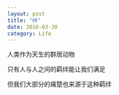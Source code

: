 ```yaml
---
layout: post
title: "绊"
date: 2016-03-30
category: Life
---
```


人类作为天生的群居动物

只有人与人之间的羁绊能让我们满足

但我们大部分的痛楚也来源于这种羁绊